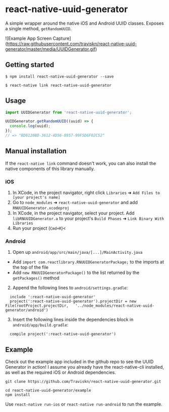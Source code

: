 # react-native-uuid-generator

A simple wrapper around the native iOS and Android UUID classes.
Exposes a single method, `getRandomUUID`.

![Example App Screen Capture]
(https://raw.githubusercontent.com/traviskn/react-native-uuid-generator/master/media/UUIDGenerator.gif)


## Getting started

`$ npm install react-native-uuid-generator --save`

`$ react-native link react-native-uuid-generator`


## Usage

```javascript
import UUIDGenerator from 'react-native-uuid-generator';

UUIDGenerator.getRandomUUID((uuid) => {
  console.log(uuid);
});
// => "BD6120BD-3612-4D56-8957-99F5D6F02C52"
```


## Manual installation

If the `react-native link` command doesn't work, you can also install
the native components of this library manually.

### iOS

1. In XCode, in the project navigator, right click `Libraries` ➜ `Add Files to [your project's name]`
2. Go to `node_modules` ➜ `react-native-uuid-generator` and add `RNUUIDGenerator.xcodeproj`
3. In XCode, in the project navigator, select your project. Add `libRNUUIDGenerator.a` to your project's `Build Phases` ➜ `Link Binary With Libraries`
4. Run your project (`Cmd+R`)<

### Android

1. Open up `android/app/src/main/java/[...]/MainActivity.java`
  - Add `import com.reactlibrary.RNUUIDGeneratorPackage;` to the imports at the top of the file
  - Add `new RNUUIDGeneratorPackage()` to the list returned by the `getPackages()` method
2. Append the following lines to `android/settings.gradle`:
  ```
    include ':react-native-uuid-generator'
    project(':react-native-uuid-generator').projectDir = new File(rootProject.projectDir,   '../node_modules/react-native-uuid-generator/android')
  ```
3. Insert the following lines inside the dependencies block in `android/app/build.gradle`:
  ```
    compile project(':react-native-uuid-generator')
  ```


## Example
Check out the example app included in the github repo to see the UUID Generator in action!
I assume you already have the react-native-cli installed, as well as the required iOS or Android dependencies.

```
git clone https://github.com/Traviskn/react-native-uuid-generator.git

cd react-native-uuid-generator/example
npm install
```

Use `react-native run-ios` or `react-native run-android` to run the example.
